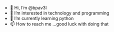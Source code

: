 - 👋 Hi, I’m @bpav3l
- 👀 I’m interested in technology and programming
- 🌱 I’m currently learning python
- 📫 How to reach me ...good luck with doing that

<!---
bpav3l/bpav3l is a ✨ special ✨ repository because its `README.md` (this file) appears on your GitHub profile.
You can click the Preview link to take a look at your changes.
--->
